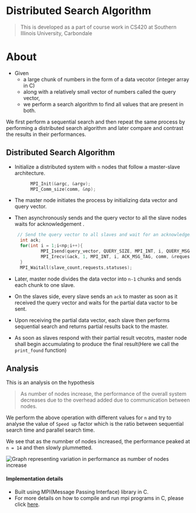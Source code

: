 # Distributed Search Algorithm

> This is developed as a part of course work in CS420 at Southern Illinois University, Carbondale


# About

* Given 
  * a large chunk of numbers in the form of a data vecotor (integer array in C) 
  * along with a relatively small vector of numbers called the query vector, 
  * we perform a search algorithm to find all values that are present in both.


We first perform a sequential search and then repeat the same process by performing a distributed search algorithm and later compare and contrast the results in their performances. 

## Distributed Search Algorithm

* Initialize a distributed system with ```n``` nodes that follow a master-slave architecture.
  ```C
        MPI_Init(&argc, &argv);
        MPI_Comm_size(comm, &np); 
  ```


* The master node initiates the process by initializing data vector and query vector. 
* Then asynchronously sends and the query vector to all the slave nodes waits for acknowledgement .
  
  ```C
   // Send the query vector to all slaves and wait for an acknowledgement
    int ack;
    for(int i = 1;i<np;i++){
            MPI_Isend(query_vector, QUERY_SIZE, MPI_INT, i, QUERY_MSG_TAG, comm, &request);
            MPI_Irecv(&ack, 1, MPI_INT, i, ACK_MSG_TAG, comm, &requests[i-1]);
    }
    MPI_Waitall(slave_count,requests,statuses);
    ```
* Later, master node divides the data vector into ```n-1``` chunks and sends each chunk to one slave. 

* On the slaves side, every slave sends an ```ack``` to master as soon as it received the query vector and waits for the partial data vactor to be sent. 
* Upon receiving the partial data vector, each slave then performs sequential search and returns partial results back to the master. 

* As soon as slaves respond with their partial result vecotrs, master node shall begin accumulating to produce the final result(Here we call the ```print_found``` function)




## Analysis
This is an analysis on the hypothesis 
> As number of nodes increase, the performance of the overall system decreases due to the overhead added due to communication between nodes. 

We perform the above operation with different values for ```n``` and try to analyse the value of ```Speed up``` factor which is the ratio between sequential search time and parallel search time. 

We see that as the numnber of nodes increased, the performance peaked at ```n = 14``` and then slowly plummetted. 

![Graph representing variation in performance as number of nodes increase](speed_up_analysis.png)


#### Implementation details
* Built using MPI(Message Passing Interface) library in C.
* For more details on how to compile and run mpi programs in C, please click [here](http://condor.cc.ku.edu/~grobe/docs/intro-MPI-C.shtml).
